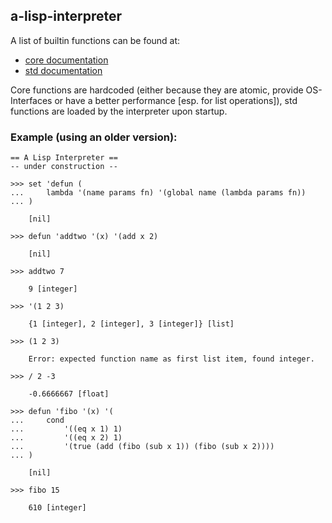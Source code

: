 ## a-lisp-interpreter

A list of builtin functions can be found at:  
- [core documentation](https://github.com/mpdrescher/a-lisp-interpreter/blob/master/doc/core.alidoc)
- [std documentation](https://github.com/mpdrescher/a-lisp-interpreter/blob/master/doc/basics.alidoc)  
  
Core functions are hardcoded (either because they are atomic, provide OS-Interfaces or have a better performance [esp. for list operations]), std functions are loaded by the interpreter upon startup.

### Example (using an older version):

```
== A Lisp Interpreter ==
-- under construction --

>>> set 'defun (
...     lambda '(name params fn) '(global name (lambda params fn))
... )

    [nil]

>>> defun 'addtwo '(x) '(add x 2)

    [nil]

>>> addtwo 7

    9 [integer]

>>> '(1 2 3)

    {1 [integer], 2 [integer], 3 [integer]} [list]

>>> (1 2 3)

    Error: expected function name as first list item, found integer.

>>> / 2 -3

    -0.6666667 [float]

>>> defun 'fibo '(x) '(
...     cond
...         '((eq x 1) 1)
...         '((eq x 2) 1)
...         '(true (add (fibo (sub x 1)) (fibo (sub x 2))))
... )

    [nil]

>>> fibo 15

    610 [integer]

```
